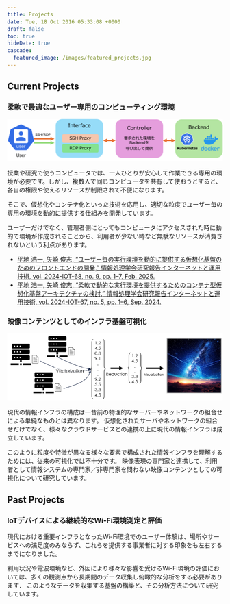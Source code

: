 ```yaml
---
title: Projects
date: Tue, 18 Oct 2016 05:33:08 +0000
draft: false
toc: true
hideDate: true
cascade:
  featured_image: /images/featured_projects.jpg
---
```


## Current Projects

### 柔軟で最適なユーザー専用のコンピューティング環境

![](/images/uploads/simple.png)

授業や研究で使うコンピュータでは、一人ひとりが安心して作業できる専用の環境が必要です。しかし、複数人で同じコンピュータを共有して使おうとすると、各自の権限や使えるリソースが制限されて不便になります。

そこで、仮想化やコンテナ化といった技術を応用し、適切な粒度でユーザー毎の専用の環境を動的に提供する仕組みを開発しています。

ユーザーだけでなく、管理者側にとってもコンピュータにアクセスされた時に動的で環境が作成されることから、利用者が少ない時など無駄なリソースが消費されないという利点があります。

- [平地 浩一, 矢崎 俊志, “ユーザー毎の実行環境を動的に提供する仮想化基盤のためのフロントエンドの開発,” 情報処理学会研究報告インターネットと運用技術, vol. 2024-IOT-68, no. 9, pp. 1–7, Feb. 2025.](https://ipsj.ixsq.nii.ac.jp/records/2000695)
- [平地 浩一, 矢崎 俊志, “柔軟で動的な実行環境を提供するためのコンテナ型仮想化基盤アーキテクチャの検討,” 情報処理学会研究報告インターネットと運用技術, vol. 2024-IOT-67, no. 5, pp. 1–6, Sep. 2024.](http://id.nii.ac.jp/1001/00239182/)


### 映像コンテンツとしてのインフラ基盤可視化

![](/images/projects_InfraVisualization.png)

現代の情報インフラの構成は一昔前の物理的なサーバーやネットワークの組合せによる単純なものとは異なります。
仮想化されたサーバやネットワークの組合せだけでなく、様々なクラウドサービスとの連携の上に現代の情報インフラは成立しています。

このように粒度や特徴が異なる様々な要素で構成された情報インフラを理解するためには、従来の可視化では不十分です。
映像表現の専門家と連携して、利用者として情報システムの専門家／非専門家を問わない映像コンテンツとしての可視化について研究しています。

## Past Projects

### IoTデバイスによる継続的なWi-Fi環境測定と評価

現代における重要インフラとなったWi-Fi環境でのユーザー体験は、場所やサービスへの満足度のみならず、これらを提供する事業者に対する印象をも左右するまでになりました。

利用状況や電波環境など、外因により様々な影響を受けるWi-Fi環境の評価においては、多くの観測点から長期間のデータ収集し俯瞰的な分析をする必要があります．
このようなデータを収集する基盤の構築と、その分析方法について研究しています。
